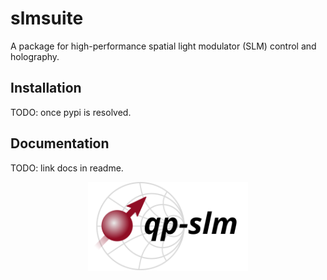 # slmsuite

A package for high-performance spatial light modulator (SLM) control and holography.

## Installation

TODO: once pypi is resolved.

## Documentation

TODO: link docs in readme.

<p align="center">
<picture>
<source media="(prefers-color-scheme: dark)" srcset="slmsuite/misc/img/qp-slm-dark.svg">
<img alt="qp-slm" src="slmsuite/misc/img/qp-slm.svg" width="256">
</picture>
</p>
